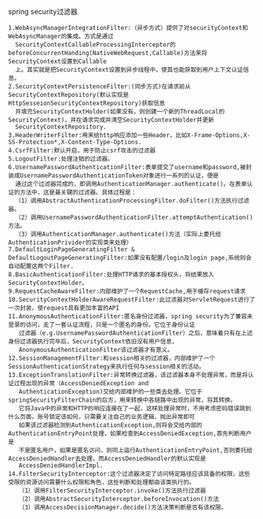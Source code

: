 spring security过滤器

    1.WebAsyncManagerIntegrationFilter:（异步方式）提供了对securityContext和WebAsyncManager的集成。方式是通过
      SecurityContextCallableProcessingInterceptor的beforeConcurrentHanding(NativeWebRequest,Callable)方法来将SecurityContext设置到Callable
      上。其实就是把SecurityContext设置到异步线程中，使其也能获取到用户上下文认证信息。
    2.SecurityContextPersistenceFilter:(同步方式)在请求前从SecurityContextRepository(默认实现是HttpSesseionSecurityContextRepository)获取信息
      并填充SecurityContextHolder(如果没有，则创建一个新的ThreadLocal的SecurityContext)，并在请求完成并清空SecurityContextHolder并更新
      SecurityContextRepository.
    3.HeaderWriterFilter:用来给http响应添加一些Header，比如X-Frame-Options,X-SS-Protection*,X-Content-Type-Options.
    4.CsrfFilter:默认开启，用于防止csrf攻击的过滤器
    5.LogoutFilter:处理注销的过滤器。
    6.UsernamePasswordAuthenticationFilter:表单提交了username和password,被封装成UsernamePasswordAuthenticationToken对象进行一系列的认证，便是
      通过这个过滤器完成的，即调用AuthenticationManager.authenticate()。在表单认证的方法中，这是最关键的过滤器。具体过程是：
      （1）调用AbstractAuthenticationProcessingFilter.doFilter()方法执行过滤器。
      （2）调用UsernamePasswordAuthenticationFilter.attemptAuthentication()方法。
      （3）调用AuthenticationManager.authenticate()方法（实际上委托给AuthenticationPrivider的实现类来处理）
    7.DefaultLoginPageGeneratingFilter & DefaultLogoutPageGeneratingFilter:如果没有配置/login及login page,系统则会自动配置这两个Filter.
    8.BasicAuthenticationFilter:处理HTTP请求的基本授权头，将结果放入SecurityContextHolder。
    9.RequestCacheAwareFilter:内部维护了一个RequestCache,用于缓存request请求
    10.SecurityContextHolderAwareRequestFilter:此过滤器对ServletRequest进行了一次封装，使request具有更加丰富的API
    11.AnonymousAuthenticationFilter:匿名身份过滤器，spring security为了兼容未登录的访问，走了一套认证流程，只是一个匿名的身份。它位于身份认证
       过滤器（e.g.UsernamePasswordAuthenticationFilter）之后，意味着只有在上述身份过滤器执行完毕后，SecurityContext依旧没有用户信息，
       AnonymousAuthenticationFilter该过滤器才有意义。
    12.SessionManagementFilter:和session相关的过滤器，内部维护了一个SessionAuthenticationStrategy来执行任何与session相关的活动。
    13.ExceptionTranslationFilter:异常转换过滤器，该过滤器本身不处理异常，而是将认证过程出现的异常（AccessDeniedException and 
       AuthenticationException)交给内部维护的一些类去处理。它位于springSecurityFilterChain的后方，用来转换中各链路中出现的异常，将其转换。
       它将Java中的异常和HTTP的响应连接在了一起，这样处理异常时，不用考虑密码错误跳到什么页面，账号锁定该如何，只需要关注自己的业务逻辑，抛出异常即可
       如果该过滤器检测到AuthenticationException,则将会交给内部的AuthenticationEntryPoint处理，如果检查到AccessDeniedException,首先判断用户是
       不是匿名用户，如果是匿名访问，则同上运行AuthenticationEntryPoint,否则委托给AccessDeniedHandler去处理，而AccessDeniedHandler的默认实现是
       AccessDeniedHandlerImpl.
    14.FilterSecurityInterceptor:这个过滤器决定了访问特定路径应该具备的权限，这些受限的资源访问需要什么权限和角色，这些判断和处理都由该类执行的。
       （1）调用FilterSecurityInterceptor.invoke()方法执行过滤器
       （2）调用AbstractSecurityInterceptor.beforeInvocation()方法
       （3）调用AccessDecisionManager.decide()方法决策判断是否有该权限。